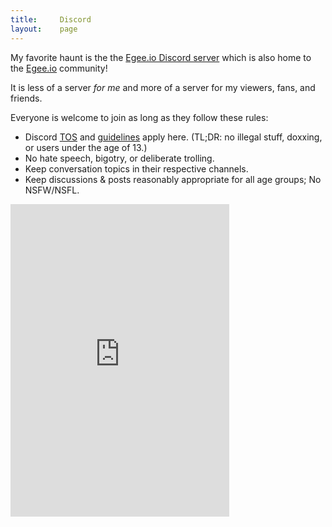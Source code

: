 ```yaml
---
title:     Discord
layout:    page
---
```


My favorite haunt is the the [Egee.io Discord server](https://discord.gg/EMbcgR8) which is also home to the [Egee.io](https://egee.io) community!

It is less of a server _for me_ and more of a server for my viewers, fans, and friends.

Everyone is welcome to join as long as they follow these rules:

* Discord [TOS](https://discord.com/terms) and [guidelines](https://discord.com/guidelines) apply here. (TL;DR: no illegal stuff, doxxing, or users under the age of 13.)
* No hate speech, bigotry, or deliberate trolling.
* Keep conversation topics in their respective channels.
* Keep discussions & posts reasonably appropriate for all age groups; No NSFW/NSFL.

<iframe src="https://discordapp.com/widget?id=183740337976508416&theme=dark" width="350" height="500" allowtransparency="true" frameborder="0" sandbox="allow-popups allow-popups-to-escape-sandbox allow-same-origin allow-scripts"></iframe>
